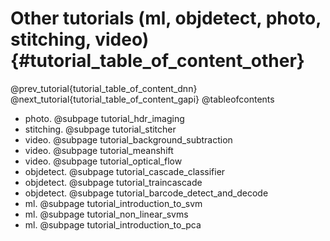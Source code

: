 Other tutorials (ml, objdetect, photo, stitching, video) {#tutorial_table_of_content_other}
========================================================

@prev_tutorial{tutorial_table_of_content_dnn}
@next_tutorial{tutorial_table_of_content_gapi}
@tableofcontents

-   photo. @subpage tutorial_hdr_imaging
-   stitching. @subpage tutorial_stitcher
-   video. @subpage tutorial_background_subtraction
-   video. @subpage tutorial_meanshift
-   video. @subpage tutorial_optical_flow
-   objdetect. @subpage tutorial_cascade_classifier
-   objdetect. @subpage tutorial_traincascade
-   objdetect. @subpage tutorial_barcode_detect_and_decode
-   ml. @subpage tutorial_introduction_to_svm
-   ml. @subpage tutorial_non_linear_svms
-   ml. @subpage tutorial_introduction_to_pca
